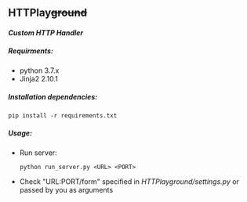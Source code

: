 ## HTTPlay~~ground~~

#### _Custom HTTP Handler_

##### Requirments:
* python 3.7.x
* Jinja2 2.10.1

##### Installation dependencies:

    pip install -r requirements.txt
    
##### Usage:
* Run server:
    
      python run_server.py <URL> <PORT>
    
* Check "URL:PORT/form" specified in _HTTPlayground/settings.py_ or passed by you as arguments
